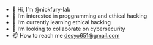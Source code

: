 - 👋 Hi, I’m @nickfury-lab
- 👀 I’m interested in proggramming and ethical hacking
- 🌱 I’m currently learning ethical hacking
- 💞️ I’m looking to collaborate on cybersecurity
- 📫 How to reach me desyo651@gmail.com

<!---
nickfury-lab/nickfury-lab is a ✨ special ✨ repository because its `README.md` (this file) appears on your GitHub profile.
You can click the Preview link to take a look at your changes.
--->
